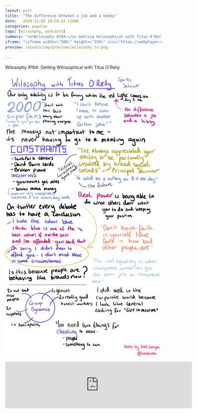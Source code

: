 ```yaml
---
layout: post
title:  "The difference between a job and a hobby"
date:   2020-12-02 19:59:33 +1000
categories: popular
tags: [wilosophy, podcasts]
summary: "<u>Wilosophy #194:</u> Getting Wilosophical with Titus O'Reily"
iframe: "<iframe width=\"500\" height=\"150\" src=\"https://webplayer.whooshkaa.com/player/episode/id/752415?sharing=true&visual=true&wmode=opaque\" frameborder=\"0\" style=\"width: 600px; height: 150px\"></iframe>"
preview: /assets/img/previews/wilosophy_to.png

---
```

Wilosophy #194: Getting Wilosophical with Titus O'Reily

![Notes for Wilosophy #194][notes]

<iframe width="500" height="150" src="https://webplayer.whooshkaa.com/player/episode/id/752415?sharing=true&visual=true&wmode=opaque" frameborder="0" style="width: 600px; height: 150px"></iframe>


[notes]: /assets/img/notes/wilosophy_to.png

